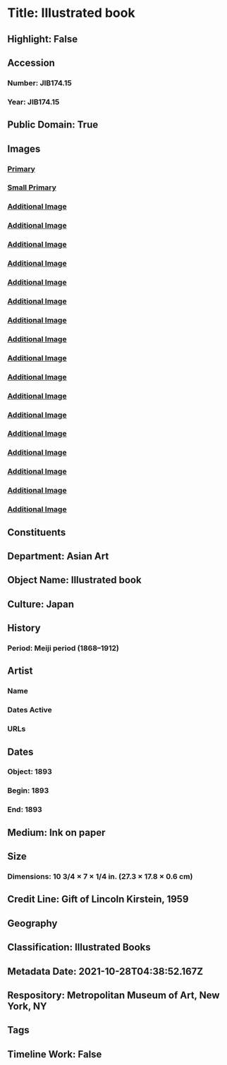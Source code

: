 # Title: Illustrated book
## Highlight: False
## Accession
### Number: JIB174.15
### Year: JIB174.15
## Public Domain: True
## Images
### [Primary](https://images.metmuseum.org/CRDImages/as/original/LC-JIB_174_15_003_crd.jpg)
### [Small Primary](https://images.metmuseum.org/CRDImages/as/web-large/LC-JIB_174_15_003_crd.jpg)
### [Additional Image](https://images.metmuseum.org/CRDImages/as/original/LC-JIB_174_15_001.jpg)
### [Additional Image](https://images.metmuseum.org/CRDImages/as/original/LC-JIB_174_15_002.jpg)
### [Additional Image](https://images.metmuseum.org/CRDImages/as/original/LC-JIB_174_15_003.jpg)
### [Additional Image](https://images.metmuseum.org/CRDImages/as/original/LC-JIB_174_15_004.jpg)
### [Additional Image](https://images.metmuseum.org/CRDImages/as/original/LC-JIB_174_15_005.jpg)
### [Additional Image](https://images.metmuseum.org/CRDImages/as/original/LC-JIB_174_15_006.jpg)
### [Additional Image](https://images.metmuseum.org/CRDImages/as/original/LC-JIB_174_15_007.jpg)
### [Additional Image](https://images.metmuseum.org/CRDImages/as/original/LC-JIB_174_15_008.jpg)
### [Additional Image](https://images.metmuseum.org/CRDImages/as/original/LC-JIB_174_15_009.jpg)
### [Additional Image](https://images.metmuseum.org/CRDImages/as/original/LC-JIB_174_15_010.jpg)
### [Additional Image](https://images.metmuseum.org/CRDImages/as/original/LC-JIB_174_15_011.jpg)
### [Additional Image](https://images.metmuseum.org/CRDImages/as/original/LC-JIB_174_15_012.jpg)
### [Additional Image](https://images.metmuseum.org/CRDImages/as/original/LC-JIB_174_15_013.jpg)
### [Additional Image](https://images.metmuseum.org/CRDImages/as/original/LC-JIB_174_15_014.jpg)
### [Additional Image](https://images.metmuseum.org/CRDImages/as/original/LC-JIB_174_15_015.jpg)
### [Additional Image](https://images.metmuseum.org/CRDImages/as/original/LC-JIB_174_15_016.jpg)
### [Additional Image](https://images.metmuseum.org/CRDImages/as/original/LC-JIB_174_15_017.jpg)
## Constituents
## Department: Asian Art
## Object Name: Illustrated book
## Culture: Japan
## History
### Period: Meiji period (1868–1912)
## Artist
### Name
### Dates Active
### URLs
## Dates
### Object: 1893
### Begin: 1893
### End: 1893
## Medium: Ink on paper
## Size
### Dimensions: 10 3/4 × 7 × 1/4 in. (27.3 × 17.8 × 0.6 cm)
## Credit Line: Gift of Lincoln Kirstein, 1959
## Geography
## Classification: Illustrated Books
## Metadata Date: 2021-10-28T04:38:52.167Z
## Respository: Metropolitan Museum of Art, New York, NY
## Tags
## Timeline Work: False